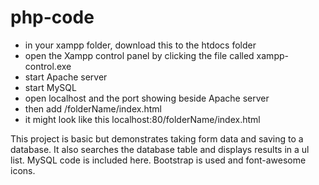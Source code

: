 # php-code

- in your xampp folder, download this to the htdocs folder
- open the Xampp control panel by clicking the file called xampp-control.exe 
- start Apache server
- start MySQL
- open localhost and the port showing beside Apache server
- then add /folderName/index.html
- it might look like this localhost:80/folderName/index.html

This project is basic but demonstrates taking form data and saving to a database. It also searches the database table and displays results in a ul list. MySQL code is included here. Bootstrap is used and font-awesome icons. 
